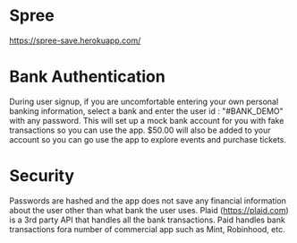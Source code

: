 # Spree

https://spree-save.herokuapp.com/

# Bank Authentication
During user signup, if you are uncomfortable entering your own personal banking information,
select a bank and enter the user id : "#BANK_DEMO" with any password. This will set up a mock bank account for you
with fake transactions so you can use the app. $50.00 will also be added to your account so you can go use the app
to explore events and purchase tickets.

# Security
Passwords are hashed and the app does not save any financial information about the user other than what bank
the user uses. Plaid (https://plaid.com) is a 3rd party API that handles all the bank transactions. Paid handles bank transactions fora number of commercial app such as Mint, Robinhood, etc. 
